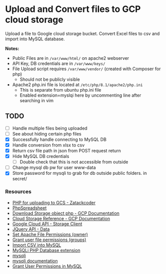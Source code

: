 # Upload and Convert files to GCP cloud storage

Upload a file to Google cloud storage bucket. Convert Excel files to csv and import into MySQL database.

**Notes:**

- Public Files are in ```/var/www/html/``` on apache2 webserver
- API Key, DB credentials are in ```/var/www/keys/```
- File Upload script requires ```/var/www/vendor/``` (created with Composer for php)
  - Should not be publicly visible
- Apache2 php.ini file is located at ```/etc/php/8.1/apache2/php.ini```
  - This is separate from ubuntu php.ini file
  - Enabled extension=myslqi here by uncommenting line after searching in vim

## TODO

- [ ] Handle multiple files being uploaded
- [ ] See about hiding certain php files
- [x] Successfully handle connecting to MySQL DB
- [x] Handle conversion from xlsx to csv
- [x] Return csv file path in json from POST request return
- [x] Hide MySQL DB credentials
  - [ ] Double check that this is not accessible from outside
- [ ] Change mysql db pw for user www-data
- [x] Store password for mysqli to grab for db outside public folders. in secret/

### Resources

- [PHP for uploading to GCS - Zatackcoder](https://zatackcoder.com/upload-file-to-google-cloud-storage-using-php/)
- [PhpSpreadsheet](https://phpspreadsheet.readthedocs.io/en/latest/topics/reading-and-writing-to-file/)
- [Download Storage object php - GCP Documentation](https://cloud.google.com/storage/docs/downloading-objects#storage-download-object-php)
- [Cloud Storage Reference - GCP Documentation](https://cloud.google.com/storage/docs/reference/libraries)
- [Google Cloud API - Storage Client](https://googleapis.github.io/google-cloud-php/#/docs/google-cloud/v0.122.0/storage/storageclient)
- [JQuery API - Data](https://api.jquery.com/data/)
- [Set Apache File Permissions (owner)](https://askubuntu.com/questions/1334375/how-to-set-both-www-data-and-me-as-owner)
- [Grant user file permissions (groups)](https://askubuntu.com/questions/365087/grant-a-user-permissions-on-www-data-owned-var-www)
- [Import CSV into MySQL](https://www.phpflow.com/php/import-csv-file-into-mysql/)
- [MySQLi PHP Database extension](https://www.php.net/manual/en/book.mysqli.php)
- [mysqli](https://www.php.net/manual/en/mysqli.quickstart.dual-interface.php)
- [mysqli documentation](https://www.php.net/manual/en/class.mysqli.php)
- [Grant User Permissions in MySQL](https://phoenixnap.com/kb/how-to-create-new-mysql-user-account-grant-privileges)
